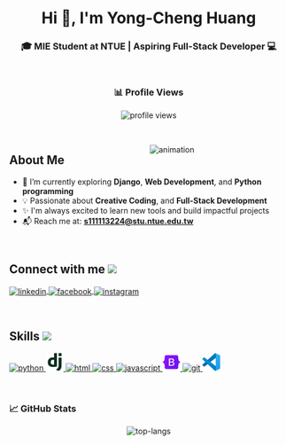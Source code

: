 <h1 align="center">Hi 👋, I'm Yong-Cheng Huang</h1>
<h3 align="center">🎓 MIE Student at NTUE | Aspiring Full-Stack Developer 💻</h3>

<br />

<h3 align="center">📊 Profile Views</h3>
<p align="center">
  <img src="https://komarev.com/ghpvc/?username=Yong-Cheng-Huang&label=Profile%20views&color=0e75b6&style=flat" alt="profile views" />
</p>

<br />

<p><img align="right" src="https://github.com/Adam-pw/Adam-pw/blob/main/animation_500_kxa883sd.gif" alt="animation" width="250"/></p>

<h2> About Me </h2>

- 🌱 I’m currently exploring **Django**, **Web Development**, and **Python programming**
- 💡 Passionate about **Creative Coding**, and **Full-Stack Development**
- ✨ I'm always excited to learn new tools and build impactful projects
- 📬 Reach me at: **s111113224@stu.ntue.edu.tw**

<br />

<h2> Connect with me <img src='https://raw.githubusercontent.com/ShahriarShafin/ShahriarShafin/main/Assets/handshake.gif' width="100px"> </h2>

<p align="left">
  <a href="https://www.linkedin.com/in/yongcheng-ntue/" target="blank">
    <img align="center" src="https://raw.githubusercontent.com/rahuldkjain/github-profile-readme-generator/master/src/images/icons/Social/linked-in-alt.svg" alt="linkedin" height="30" width="40" />
  </a>
  <a href="https://www.facebook.com/huang.yong.cheng.525876" target="blank">
    <img align="center" src="https://raw.githubusercontent.com/rahuldkjain/github-profile-readme-generator/master/src/images/icons/Social/facebook.svg" alt="facebook" height="30" width="40" />
  </a>
  <a href="https://www.instagram.com/frank06_21/" target="blank">
    <img align="center" src="https://raw.githubusercontent.com/rahuldkjain/github-profile-readme-generator/master/src/images/icons/Social/instagram.svg" alt="instagram" height="30" width="40" />
  </a>
</p>

<br />

<h2> Skills <img src="https://media2.giphy.com/media/QssGEmpkyEOhBCb7e1/giphy.gif" width="32px"> </h2>

<p align="left">
  <!-- Python -->
  <a href="https://github.com/Yong-Cheng-Huang?tab=repositories&q=&type=&language=python&sort=">
    <img width="32px" src="https://raw.githubusercontent.com/rahulbanerjee26/githubAboutMeGenerator/main/icons/python.svg" alt="python">
  </a>

  <!-- Django -->
  <a href="https://github.com/Yong-Cheng-Huang?tab=repositories&q=django&type=&sort=">
    <img width="32px" src="https://raw.githubusercontent.com/devicons/devicon/master/icons/django/django-plain.svg" alt="django">
  </a>

  <!-- HTML -->
  <a href="https://github.com/Yong-Cheng-Huang?tab=repositories&q=&type=&language=html&sort=">
    <img width="32px" src="https://raw.githubusercontent.com/rahulbanerjee26/githubAboutMeGenerator/main/icons/html.svg" alt="html">
  </a>

  <!-- CSS -->
  <a href="https://github.com/Yong-Cheng-Huang?tab=repositories&q=&type=&language=css&sort=">
    <img width="32px" src="https://raw.githubusercontent.com/rahulbanerjee26/githubAboutMeGenerator/main/icons/css.svg" alt="css">
  </a>

  <!-- JavaScript -->
  <a href="https://github.com/Yong-Cheng-Huang?tab=repositories&q=&type=&language=javascript&sort=">
    <img width="32px" src="https://raw.githubusercontent.com/rahulbanerjee26/githubAboutMeGenerator/main/icons/javascript.svg" alt="javascript">
  </a>

  <!-- Bootstrap -->
  <a href="https://github.com/Yong-Cheng-Huang?tab=repositories&q=bootstrap&type=&sort=">
    <img width="32px" src="https://raw.githubusercontent.com/devicons/devicon/master/icons/bootstrap/bootstrap-original.svg" alt="bootstrap">
  </a>

  <!-- Git -->
  <a href="https://github.com/Yong-Cheng-Huang?tab=repositories&q=&type=&language=git&sort=">
    <img width="32px" src="https://www.vectorlogo.zone/logos/git-scm/git-scm-icon.svg" alt="git">
  </a>

  <!-- VS Code -->
  <a href="https://code.visualstudio.com/">
    <img width="32px" src="https://raw.githubusercontent.com/devicons/devicon/master/icons/vscode/vscode-original.svg" alt="vscode">
  </a>
</p>
<br />

### 📈 GitHub Stats

<p align="center">
  <img src="https://github-readme-stats.vercel.app/api/top-langs?username=Yong-Cheng-Huang&show_icons=true&locale=en&layout=compact&theme=tokyonight" alt="top-langs" />
</p>
